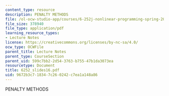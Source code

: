 ```yaml
---
content_type: resource
description: PENALTY METHODS
file: /ol-ocw-studio-app/courses/6-252j-nonlinear-programming-spring-2003/9672b3c718347c260242c7ea1a148a86_6252_slides16.pdf
file_size: 378940
file_type: application/pdf
learning_resource_types:
- Lecture Notes
license: https://creativecommons.org/licenses/by-nc-sa/4.0/
ocw_type: OCWFile
parent_title: Lecture Notes
parent_type: CourseSection
parent_uid: 599c7bb2-2d54-3763-b755-47b1da3073ea
resourcetype: Document
title: 6252_slides16.pdf
uid: 9672b3c7-1834-7c26-0242-c7ea1a148a86
---
```

PENALTY METHODS